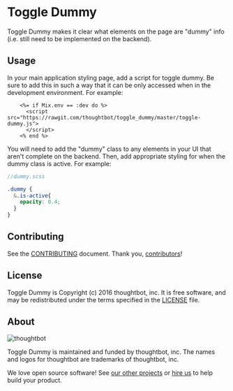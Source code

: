 # Toggle Dummy

Toggle Dummy makes it clear what elements on the page are "dummy" info (i.e.
still need to be implemented on the backend).

## Usage

In your main application styling page, add a script for toggle dummy.
Be sure to add this in such a way that it can be only accessed when in the
development environment. For example:

```
    <%= if Mix.env == :dev do %>
      <script src="https://rawgit.com/thoughtbot/toggle_dummy/master/toggle-dummy.js">
      </script>
    <% end %>
```

You will need to add the "dummy" class to any elements in your UI that
aren't complete on the backend. Then, add appropriate styling for when the dummy
class is active. For example:

```scss
//dummy.scss

.dummy {
  &.is-active{
    opacity: 0.4;
  }
}
```
## Contributing

See the [CONTRIBUTING] document.
Thank you, [contributors]!

  [CONTRIBUTING]: CONTRIBUTING.md
  [contributors]: https://github.com/thoughtbot/$(REPO_NAME)/graphs/contributors

## License

Toggle Dummy is Copyright (c) 2016 thoughtbot, inc.
It is free software, and may be redistributed
under the terms specified in the [LICENSE] file.

  [LICENSE]: /LICENSE

## About

![thoughtbot](https://thoughtbot.com/logo.png)

Toggle Dummy is maintained and funded by thoughtbot, inc.
The names and logos for thoughtbot are trademarks of thoughtbot, inc.

We love open source software!
See [our other projects][community]
or [hire us][hire] to help build your product.

  [community]: https://thoughtbot.com/community?utm_source=github
  [hire]: https://thoughtbot.com/hire-us?utm_source=github
